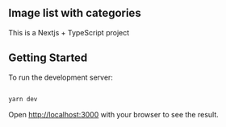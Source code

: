 ## Image list with categories
This is a Nextjs + TypeScript project

## Getting Started

To run the development server:

```bash

yarn dev

```

Open [http://localhost:3000](http://localhost:3000) with your browser to see the result.
